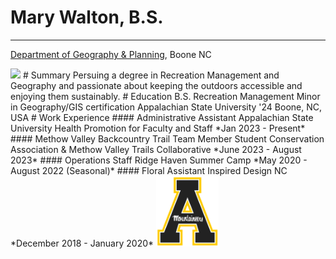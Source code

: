 # Mary Walton, B.S.
------
[Department of Geography & Planning](http://geo.appstate.edu), Boone NC 


<img src= "https://upload.wikimedia.org/wikipedia/en/1/16/Appalachian_State_University_logo_2.png" width=100 />  
# Summary
Persuing a degree in Recreation Management and Geography and passionate about keeping the outdoors accessible and enjoying them sustainably. 
# Education
B.S. Recreation Management
Minor in Geography/GIS certification
Appalachian State University '24
Boone, NC, USA
# Work Experience 
#### Administrative Assistant 
Appalachian State University Health Promotion for Faculty and Staff 
*Jan 2023 - Present*
#### Methow Valley Backcountry Trail Team Member
Student Conservation Association & Methow Valley Trails Collaborative 
*June 2023 - August 2023*
#### Operations Staff
Ridge Haven Summer Camp 
*May 2020 - August 2022 (Seasonal)*
#### Floral Assistant
Inspired Design NC
*December 2018 - January 2020*


<img src="logo.jpg" width=100 /> 
